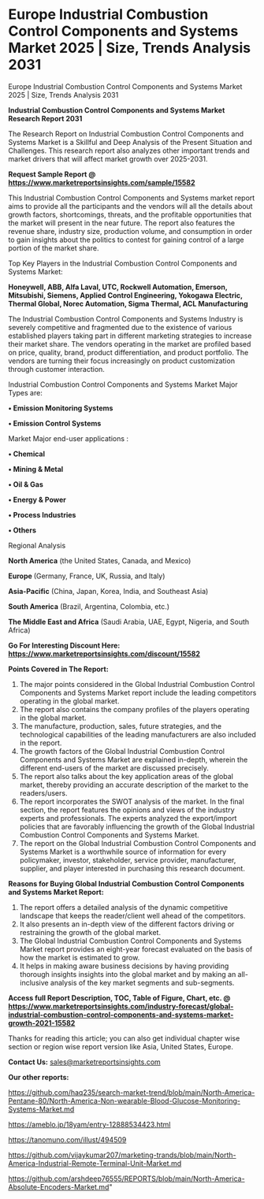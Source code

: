 # Europe Industrial Combustion Control Components and Systems Market 2025 | Size, Trends Analysis 2031
Europe Industrial Combustion Control Components and Systems Market 2025 | Size, Trends Analysis 2031

<strong>Industrial Combustion Control Components and Systems Market Research Report 2031</strong>

The Research Report on Industrial Combustion Control Components and Systems Market is a Skillful and Deep Analysis of the Present Situation and Challenges. This research report also analyzes other important trends and market drivers that will affect market growth over 2025-2031.

<strong>Request Sample Report @ <a href=https://www.marketreportsinsights.com/sample/15582>https://www.marketreportsinsights.com/sample/15582</a></strong>

This Industrial Combustion Control Components and Systems market report aims to provide all the participants and the vendors will all the details about growth factors, shortcomings, threats, and the profitable opportunities that the market will present in the near future. The report also features the revenue share, industry size, production volume, and consumption in order to gain insights about the politics to contest for gaining control of a large portion of the market share.

Top Key Players in the Industrial Combustion Control Components and Systems Market:

<strong>Honeywell, ABB, Alfa Laval, UTC, Rockwell Automation, Emerson, Mitsubishi, Siemens, Applied Control Engineering, Yokogawa Electric, Thermal Global, Norec Automation, Sigma Thermal, ACL Manufacturing</strong>

The Industrial Combustion Control Components and Systems Industry is severely competitive and fragmented due to the existence of various established players taking part in different marketing strategies to increase their market share. The vendors operating in the market are profiled based on price, quality, brand, product differentiation, and product portfolio. The vendors are turning their focus increasingly on product customization through customer interaction.

Industrial Combustion Control Components and Systems Market Major Types are:

<strong>• Emission Monitoring Systems

• Emission Control Systems</strong>

Market Major end-user applications :

<strong>• Chemical

• Mining & Metal

• Oil & Gas

• Energy & Power

• Process Industries

• Others</strong>

Regional Analysis

</u><strong><b>North America</b></strong> (the United States, Canada, and Mexico)

<strong><b>Europe </b></strong>(Germany, France, UK, Russia, and Italy)

<strong><b>Asia-Pacific</b></strong> (China, Japan, Korea, India, and Southeast Asia)

<strong><b>South America</b></strong> (Brazil, Argentina, Colombia, etc.)

<strong><b>The Middle East and Africa</b></strong> (Saudi Arabia, UAE, Egypt, Nigeria, and South Africa)

<strong>Go For Interesting Discount Here: <a href=https://www.marketreportsinsights.com/discount/15582>https://www.marketreportsinsights.com/discount/15582</a></strong>

<strong>Points Covered in The Report:</strong>
<ol>
  <li>The major points considered in the Global Industrial Combustion Control Components and Systems Market report include the leading competitors operating in the global market.</li>
  <li>The report also contains the company profiles of the players operating in the global market.</li>
  <li>The manufacture, production, sales, future strategies, and the technological capabilities of the leading manufacturers are also included in the report.</li>
  <li>The growth factors of the Global Industrial Combustion Control Components and Systems Market are explained in-depth, wherein the different end-users of the market are discussed precisely.</li>
  <li>The report also talks about the key application areas of the global market, thereby providing an accurate description of the market to the readers/users.</li>
  <li>The report incorporates the SWOT analysis of the market. In the final section, the report features the opinions and views of the industry experts and professionals. The experts analyzed the export/import policies that are favorably influencing the growth of the Global Industrial Combustion Control Components and Systems Market.</li>
  <li>The report on the Global Industrial Combustion Control Components and Systems Market is a worthwhile source of information for every policymaker, investor, stakeholder, service provider, manufacturer, supplier, and player interested in purchasing this research document.</li>
</ol>
<strong>Reasons for Buying Global Industrial Combustion Control Components and Systems Market Report:</strong>

<ol>
  <li>The report offers a detailed analysis of the dynamic competitive landscape that keeps the reader/client well ahead of the competitors.</li>
  <li>It also presents an in-depth view of the different factors driving or restraining the growth of the global market.</li>
  <li>The Global Industrial Combustion Control Components and Systems Market report provides an eight-year forecast evaluated on the basis of how the market is estimated to grow.</li>
  <li>It helps in making aware business decisions by having providing thorough insights insights into the global market and by making an all-inclusive analysis of the key market segments and sub-segments.</li>
</ol>
<strong>Access full Report Description, TOC, Table of Figure, Chart, etc. @ <a href=https://www.marketreportsinsights.com/industry-forecast/global-industrial-combustion-control-components-and-systems-market-growth-2021-15582>https://www.marketreportsinsights.com/industry-forecast/global-industrial-combustion-control-components-and-systems-market-growth-2021-15582</a></strong>


Thanks for reading this article; you can also get individual chapter wise section or region wise report version like Asia, United States, Europe.

<strong>Contact Us:</strong>
sales@marketreportsinsights.com

<strong>Our other reports:</strong>

<a href=https://github.com/haq235/search-market-trend/blob/main/North-America-Pentane-80/North-America-Non-wearable-Blood-Glucose-Monitoring-Systems-Market.md>https://github.com/haq235/search-market-trend/blob/main/North-America-Pentane-80/North-America-Non-wearable-Blood-Glucose-Monitoring-Systems-Market.md</a>

<a href=https://ameblo.jp/18yam/entry-12888534423.html>https://ameblo.jp/18yam/entry-12888534423.html</a>

<a href=https://tanomuno.com/illust/494509>https://tanomuno.com/illust/494509</a>

<a href=https://github.com/vijaykumar207/marketing-trands/blob/main/North-America-Industrial-Remote-Terminal-Unit-Market.md>https://github.com/vijaykumar207/marketing-trands/blob/main/North-America-Industrial-Remote-Terminal-Unit-Market.md</a>

<a href=https://github.com/arshdeep76555/REPORTS/blob/main/North-America-Absolute-Encoders-Market.md>https://github.com/arshdeep76555/REPORTS/blob/main/North-America-Absolute-Encoders-Market.md</a>"
